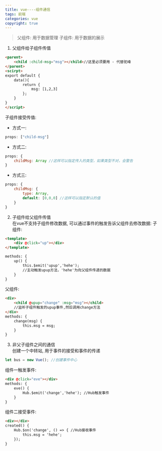 ```yaml
---
title: vue----组件通信  
tags: 前端  
categories: vue 
copyright: true  
---
```

> 父组件: 用于数据管理
> 子组件: 用于数据的展示    

1. 父组件给子组件传值  

```html
<parent>
    <child :child-msg="msg"></child>//这里必须要用 - 代替驼峰
</parent>
<scirpt>
export default {
    data(){
        return {
            msg: [1,2,3]
        };
    }
}
</script>
```
子组件接受传值:  
- 方式一:

```js
props: ["child-msg"]
```
- 方式二: 

```js
props: {
    childMsg: Array //这样可以指定传入的类型，如果类型不对，会警告
}
```
- 方式三: 

```js
props: {
    childMsg: {
        type: Array,
        default: [0,0,0] //这样可以指定默认的值
    }
}
```
2. 子组件给父组件传值  
在vue不支持子组件修改数据, 可以通过事件的触发告诉父组件去修改数据: 
子组件:  

```html
<template>
    <div @click="up"></div>
</template>

methods: {
    up() {
        this.$emit('upup','hehe');  
        //主动触发upup方法，'hehe'为向父组件传递的数据
    }
}
```
父组件:  
```html
<div>
    <child @upup="change" :msg="msg"></child>   
    //监听子组件触发的upup事件,然后调用change方法
</div>
methods: {
    change(msg) {
        this.msg = msg;
    }
}
```
3. 非父子组件之间的通信   
创建一个中转站, 用于事件的接受和事件的传递    

```js
let bus = new Vue(); //创建事件中心
```
组件一触发事件: 

```html
<div @click="eve"></div>
methods: {
    eve() {
        Hub.$emit('change','hehe'); //Hub触发事件
    }
}
```
组件二接受事件: 
```html
<div></div>
created() {
    Hub.$on('change', () => { //Hub接收事件
        this.msg = 'hehe';
    });
}
```